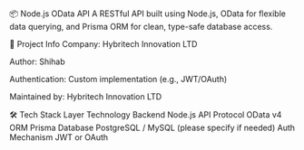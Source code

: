 📦 Node.js OData API
A RESTful API built using Node.js, OData for flexible data querying, and Prisma ORM for clean, type-safe database access.

🏢 Project Info
Company: Hybritech Innovation LTD

Author: Shihab

Authentication: Custom implementation (e.g., JWT/OAuth)

Maintained by: Hybritech Innovation LTD

🛠️ Tech Stack
Layer	Technology
Backend	Node.js
API Protocol	OData v4
ORM	Prisma
Database	PostgreSQL / MySQL (please specify if needed)
Auth Mechanism	JWT or OAuth
